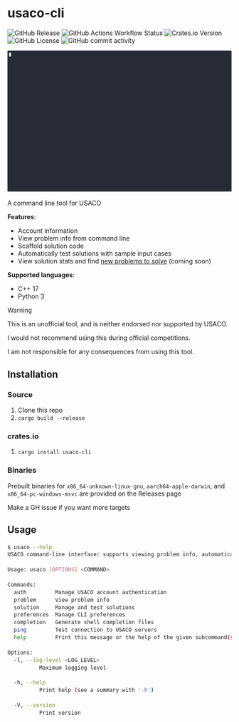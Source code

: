 # usaco-cli

![GitHub Release](https://img.shields.io/github/v/release/grimsteel/usaco-cli?logo=github) ![GitHub Actions Workflow Status](https://img.shields.io/github/actions/workflow/status/grimsteel/usaco-cli/release.yml?logo=githubactions&logoColor=white) ![Crates.io Version](https://img.shields.io/crates/v/usaco-cli?logo=rust) ![GitHub License](https://img.shields.io/github/license/grimsteel/usaco-cli) ![GitHub commit activity](https://img.shields.io/github/commit-activity/m/grimsteel/usaco-cli?logo=git&logoColor=white)

![demo gif](demo/demo.gif)

A command line tool for USACO

**Features**:
- Account information
- View problem info from command line
- Scaffold solution code
- Automatically test solutions with sample input cases
- View solution stats and find [new problems to solve](https://github.com/imgroot2/algo) (coming soon)

**Supported languages**:
- C++ 17
- Python 3

> [!WARNING]
> This is an unofficial tool, and is neither endorsed nor supported by USACO.
> 
> I would not recommend using this during official competitions.
> 
> I am not responsible for any consequences from using this tool.

## Installation

### Source

1. Clone this repo
2. `cargo build --release`

### crates.io

1. `cargo install usaco-cli`

### Binaries

Prebuilt binaries for `x86_64-unknown-linux-gnu`, `aarch64-apple-darwin`, and `x86_64-pc-windows-msvc` are provided on the Releases page

Make a GH issue if you want more targets

## Usage

```sh
$ usaco --help
USACO command-line interface: supports viewing problem info, automatically testing solutions, and viewing test case diffs.

Usage: usaco [OPTIONS] <COMMAND>

Commands:
  auth         Manage USACO account authentication
  problem      View problem info
  solution     Manage and test solutions
  preferences  Manage CLI preferences
  completion   Generate shell completion files
  ping         Test connection to USACO servers
  help         Print this message or the help of the given subcommand(s)

Options:
  -l, --log-level <LOG_LEVEL>
          Maximum logging level

  -h, --help
          Print help (see a summary with '-h')

  -V, --version
          Print version
```
